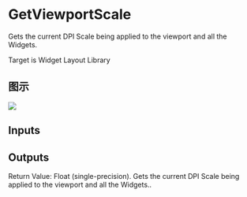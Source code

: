 # GetViewportScale

Gets the current DPI Scale being applied to the viewport and all the Widgets.

Target is Widget Layout Library

## 图示

![]($-20221218-21251479.png)

## Inputs

## Outputs

Return Value: Float (single-precision). Gets the current DPI Scale being applied to the viewport and all the Widgets..

